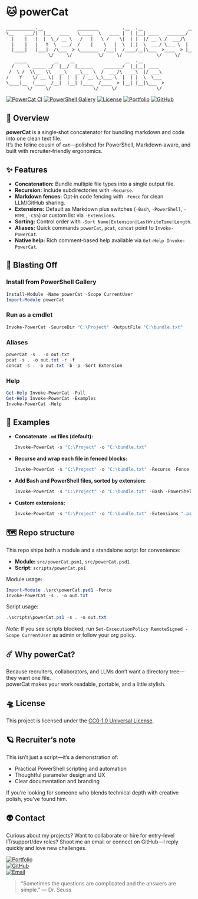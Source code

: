 # 🐱 powerCat

```txt
___________.__             ________         .__  .__                 __   
\__    ___/|  |__   ____   \_____  \   ____ |  | |__| ____   _______/  |_ 
  |    |   |  |  \_/ __ \   /   |   \ /    \|  | |  |/ __ \ /  ___/\   __\
  |    |   |   Y  \  ___/  /    |    \   |  \  |_|  \  ___/ \___ \  |  |  
  |____|   |___|  /\___  > \_______  /___|  /____/__|\___  >____  > |__|  
                \/     \/          \/     \/             \/     \/        
   _____          __    __                   __  .__                      
  /     \ _____ _/  |__/  |______    _______/  |_|__| ____                
 /  \ /  \\__  \\   __\   __\__  \  /  ___/\   __\  |/ ___\               
/    Y    \/ __ \|  |  |  |  / __ \_\___ \  |  | |  \  \___               
\____|__  (____  /__|  |__| (____  /____  > |__| |__|\___  >              
        \/     \/                \/     \/               \/               
```

[![PowerCat CI](https://img.shields.io/github/actions/workflow/status/TheOnliestMattastic/powerCat/pester.yml?branch=main&style=for-the-badge&label=CI%20Tests)](https://github.com/TheOnliestMattastic/powerCat/actions/workflows/pester.yml)
[![PowerShell Gallery](https://img.shields.io/powershellgallery/v/powerCat?color=bd93f9&style=for-the-badge&labelColor=6272a4)](https://www.powershellgallery.com/packages/powerCat)
[![License](https://img.shields.io/badge/License-CC0--1.0-bd93f9?style=for-the-badge&logo=creativecommons&logoColor=white&labelColor=6272a4)](https://creativecommons.org/publicdomain/zero/1.0/)
[![Portfolio](https://img.shields.io/badge/Portfolio-bd93f9?style=for-the-badge&logo=githubpages&logoColor=white&labelColor=6272a4)](https://theonliestmattastic.github.io/)
[![GitHub](https://img.shields.io/badge/GitHub-Profile-bd93f9?style=for-the-badge&logo=github&logoColor=white&labelColor=6272a4)](https://github.com/theonliestmattastic)

## 🔭 Overview

**powerCat** is a single‑shot concatenator for bundling markdown and code into one clean text file.  
It’s the feline cousin of `cat`—polished for PowerShell, Markdown‑aware, and built with recruiter‑friendly ergonomics.

## ✨ Features

- **Concatenation:** Bundle multiple file types into a single output file.
- **Recursion:** Include subdirectories with `-Recurse`.
- **Markdown fences:** Opt‑in code fencing with `-Fence` for clean LLM/GitHub sharing.
- **Extensions:** Default as Markdown plus switches (`-Bash`, `-PowerShell`, `-HTML`, `-CSS`) or custom list via `-Extensions`.
- **Sorting:** Control order with `-Sort Name|Extension|LastWriteTime|Length`.
- **Aliases:** Quick commands `powerCat`, `pcat`, `concat` point to `Invoke-PowerCat`.
- **Native help:** Rich comment‑based help available via `Get-Help Invoke-PowerCat`.

## 🚀 Blasting Off

### Install from PowerShell Gallery

```powershell
Install-Module -Name powerCat -Scope CurrentUser
Import-Module powerCat
```

### Run as a cmdlet

```powershell
Invoke-PowerCat -SourceDir "C:\Project" -OutputFile "C:\bundle.txt"
```

### Aliases

```powershell
powerCat -s . -o out.txt
pcat -s . -o out.txt -r -f
concat -s . -o out.txt -b -p -Sort Extension
```

### Help

```powershell
Get-Help Invoke-PowerCat -Full
Get-Help Invoke-PowerCat -Examples
Invoke-PowerCat -Help
```

## 🧪 Examples

- **Concatenate `.md` files (default):**

  ```powershell
  Invoke-PowerCat -s "C:\Project" -o "C:\bundle.txt"
  ```

- **Recurse and wrap each file in fenced blocks:**

  ```powershell
  Invoke-PowerCat -s "C:\Project" -o "C:\bundle.txt" -Recurse -Fence
  ```

- **Add Bash and PowerShell files, sorted by extension:**

  ```powershell
  Invoke-PowerCat -s "C:\Project" -o "C:\bundle.txt" -Bash -PowerShell -Sort Extension
  ```

- **Custom extensions:**

  ```powershell
  Invoke-PowerCat -s "C:\Project" -o "C:\bundle.txt" -Extensions ".ps1",".json",".sh"
  ```

## 🗺️ Repo structure

This repo ships both a module and a standalone script for convenience:

- **Module:** `src/powerCat.psm1`, `src/powerCat.psd1`
- **Script:** `scripts/powerCat.ps1`

Module usage:

```powershell
Import-Module .\src\powerCat.psd1 -Force
Invoke-PowerCat -s . -o out.txt
```

Script usage:

```powershell
.\scripts\powerCat.ps1 -s . -o out.txt
```

_Note:_ If you see scripts blocked, run `Set-ExcecutionPolicy RemoteSigned -Scope CurrentUser` as admin or follow your org policy.

## ☄️ Why powerCat?

Because recruiters, collaborators, and LLMs don’t want a directory tree—they want one file.  
powerCat makes your work readable, portable, and a little stylish.

## 🛸 License

This project is licensed under the [CC0‑1.0 Universal License](https://creativecommons.org/publicdomain/zero/1.0/).

## 🪐 Recruiter’s note

This isn’t just a script—it’s a demonstration of:

- Practical PowerShell scripting and automation
- Thoughtful parameter design and UX
- Clear documentation and branding

If you’re looking for someone who blends technical depth with creative polish, you’ve found him.

## 👽 Contact

Curious about my projects? Want to collaborate or hire for entry-level IT/support/dev roles? Shoot me an email or connect on GitHub—I reply quickly and love new challenges.

[![Portfolio](https://img.shields.io/badge/Portfolio-bd93f9?style=for-the-badge&logo=githubpages&logoColor=white&labelColor=6272a4)](https://theonliestmattastic.github.io/)  
[![GitHub](https://img.shields.io/badge/GitHub-Profile-bd93f9?style=for-the-badge&logo=github&logoColor=white&labelColor=6272a4)](https://github.com/theonliestmattastic)  
[![Email](https://img.shields.io/badge/Email-matthew.poole485%40gmail.com-bd93f9?style=for-the-badge&logo=gmail&logoColor=white&labelColor=6272a4)](mailto:matthew.poole485@gmail.com)

> “Sometimes the questions are complicated and the answers are simple.” — Dr. Seuss
